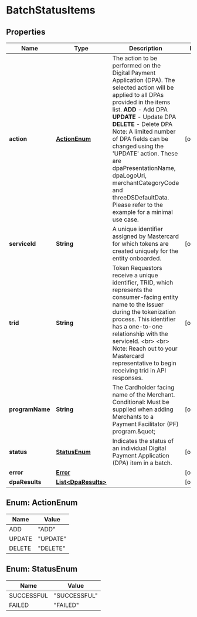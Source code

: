 

# BatchStatusItems


## Properties

| Name | Type | Description | Notes |
|------------ | ------------- | ------------- | -------------|
|**action** | [**ActionEnum**](#ActionEnum) | The action to be performed on the Digital Payment Application (DPA). The selected action will be applied to all DPAs provided in the items list.  __ADD__ - Add DPA  __UPDATE__ - Update DPA  __DELETE__ - Delete DPA  Note: A limited number of DPA fields can be changed using the &#39;UPDATE&#39; action. These are dpaPresentationName, dpaLogoUri, merchantCategoryCode and threeDSDefaultData. Please refer to the example for a minimal use case.  |  [optional] |
|**serviceId** | **String** | A unique identifier assigned by Mastercard for which tokens are created uniquely for the entity onboarded. |  [optional] |
|**trid** | **String** | Token Requestors receive a unique identifier, TRID, which represents the consumer-facing entity name to the Issuer  during the tokenization process. This identifier has a one-to-one relationship with the serviceId. &lt;br&gt; &lt;br&gt; Note: Reach out to your Mastercard representative to begin receiving trid in API responses.  |  [optional] |
|**programName** | **String** | The Cardholder facing name of the Merchant.  Conditional: Must be supplied when adding Merchants to a Payment Facilitator (PF) program.\&quot;  |  [optional] |
|**status** | [**StatusEnum**](#StatusEnum) | Indicates the status of an individual Digital Payment Application (DPA) item in a batch. |  [optional] |
|**error** | [**Error**](Error.md) |  |  [optional] |
|**dpaResults** | [**List&lt;DpaResults&gt;**](DpaResults.md) |  |  [optional] |



## Enum: ActionEnum

| Name | Value |
|---- | -----|
| ADD | &quot;ADD&quot; |
| UPDATE | &quot;UPDATE&quot; |
| DELETE | &quot;DELETE&quot; |



## Enum: StatusEnum

| Name | Value |
|---- | -----|
| SUCCESSFUL | &quot;SUCCESSFUL&quot; |
| FAILED | &quot;FAILED&quot; |



